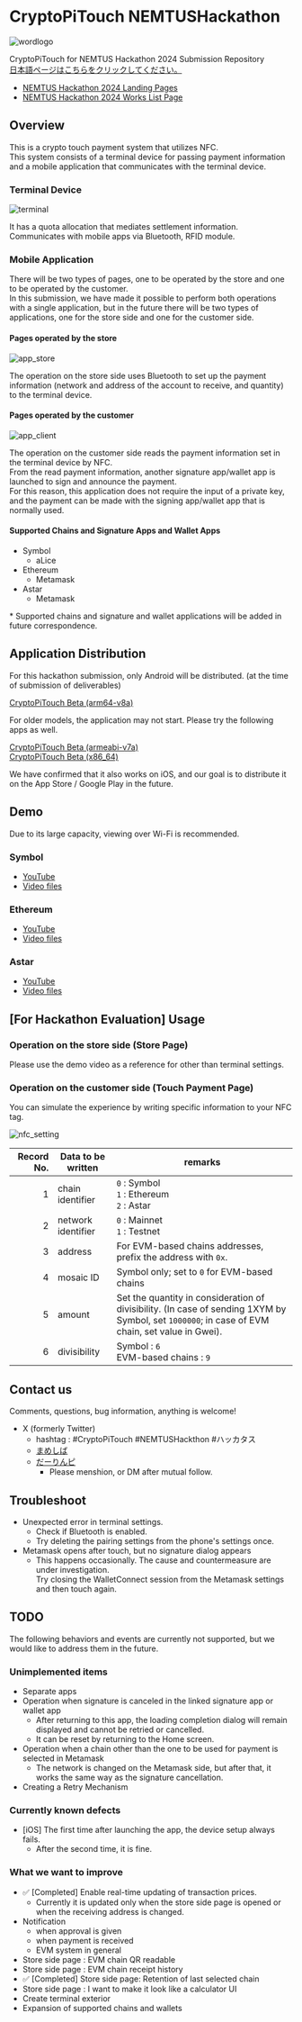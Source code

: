 # CryptoPiTouch NEMTUSHackathon

![wordlogo](images/wordlogo.png)

CryptoPiTouch for NEMTUS Hackathon 2024 Submission Repository  
[日本語ページはこちらをクリックしてください。](https://github.com/TGVRock/CryptoPiTouch_NEMTUSHackathon/blob/master/README.md)

- [NEMTUS Hackathon 2024 Landing Pages](https://hackathon-2024.nemtus.com/)
- [NEMTUS Hackathon 2024 Works List Page](https://nemtus-hackathon.web.app/years/2024/results)

## Overview

This is a crypto touch payment system that utilizes NFC.  
This system consists of a terminal device for passing payment information and a mobile application that communicates with the terminal device.

### Terminal Device

![terminal](images/terminal.jpg)

It has a quota allocation that mediates settlement information.  
Communicates with mobile apps via Bluetooth, RFID module.

### Mobile Application

There will be two types of pages, one to be operated by the store and one to be operated by the customer.  
In this submission, we have made it possible to perform both operations with a single application, but in the future there will be two types of applications, one for the store side and one for the customer side.

#### Pages operated by the store

![app_store](images/application_store.jpg)

The operation on the store side uses Bluetooth to set up the payment information (network and address of the account to receive, and quantity) to the terminal device.

#### Pages operated by the customer

![app_client](images/application_client.jpg)

The operation on the customer side reads the payment information set in the terminal device by NFC.  
From the read payment information, another signature app/wallet app is launched to sign and announce the payment.  
For this reason, this application does not require the input of a private key, and the payment can be made with the signing app/wallet app that is normally used.

#### Supported Chains and Signature Apps and Wallet Apps

- Symbol
  - aLice
- Ethereum
  - Metamask
- Astar
  - Metamask

\* Supported chains and signature and wallet applications will be added in future correspondence.

## Application Distribution

For this hackathon submission, only Android will be distributed. (at the time of submission of deliverables)

[CryptoPiTouch Beta (arm64-v8a)](apps/crypto-pi-touch-beta.apk)

For older models, the application may not start.
Please try the following apps as well.

[CryptoPiTouch Beta (armeabi-v7a)](apps/crypto-pi-touch-beta-armeabi-v7a.apk)  
[CryptoPiTouch Beta (x86_64)](apps/crypto-pi-touch-beta-x86_64.apk)

We have confirmed that it also works on iOS, and our goal is to distribute it on the App Store / Google Play in the future.

## Demo

Due to its large capacity, viewing over Wi-Fi is recommended.

### Symbol

- [YouTube](https://youtu.be/LwDMi24dl0c)
- [Video files](demos/demo_symbol.mp4)

### Ethereum

- [YouTube](https://youtu.be/lR5RxytIIMo)
- [Video files](demos/demo_ethereum.mp4)

### Astar

- [YouTube](https://youtu.be/ZdSgLeBOu8I)
- [Video files](demos/demo_astar.mp4)

## [For Hackathon Evaluation] Usage

### Operation on the store side (Store Page)

Please use the demo video as a reference for other than terminal settings.

### Operation on the customer side (Touch Payment Page)

You can simulate the experience by writing specific information to your NFC tag.

![nfc_setting](images/nfc_setting.png)

| Record No. | Data to be written     | remarks                                                                                                    |
| -----------: | ------------------ | ------------------------------------------------------------------------------------------------------- |
|            1 | chain identifier   | `0` : Symbol<br>`1` : Ethereum<br>`2` : Astar                                                           |
|            2 | network identifier | `0` : Mainnet<br>`1` : Testnet                                                                |
|            3 | address            | For EVM-based chains addresses, prefix the address with `0x`.                                               |
|            4 | mosaic ID          | Symbol only; set to `0` for EVM-based chains                                                 |
|            5 | amount             | Set the quantity in consideration of divisibility. (In case of sending 1XYM by Symbol, set `1000000`; in case of EVM chain, set value in Gwei). |
|            6 | divisibility       | Symbol : `6`<br>EVM-based chains : `9`                                                                     |

## Contact us

Comments, questions, bug information, anything is welcome!

- X (formerly Twitter)
  - hashtag : #CryptoPiTouch #NEMTUSHackthon #ハッカタス
  - [まめしば](https://twitter.com/maromaro1989)
  - [だーりんピ](https://twitter.com/darling_pi_)
    - Please menshion, or DM after mutual follow.

## Troubleshoot

- Unexpected error in terminal settings.
  - Check if Bluetooth is enabled.
  - Try deleting the pairing settings from the phone's settings once.
- Metamask opens after touch, but no signature dialog appears
  - This happens occasionally. The cause and countermeasure are under investigation.  
    Try closing the WalletConnect session from the Metamask settings and then touch again.

## TODO

The following behaviors and events are currently not supported, but we would like to address them in the future.

### Unimplemented items

- Separate apps
- Operation when signature is canceled in the linked signature app or wallet app
  - After returning to this app, the loading completion dialog will remain displayed and cannot be retried or cancelled.
  - It can be reset by returning to the Home screen.
- Operation when a chain other than the one to be used for payment is selected in Metamask
  - The network is changed on the Metamask side, but after that, it works the same way as the signature cancellation.
- Creating a Retry Mechanism

### Currently known defects

- [iOS] The first time after launching the app, the device setup always fails.
  - After the second time, it is fine.

### What we want to improve

- ✅ [Completed] Enable real-time updating of transaction prices.
  - Currently it is updated only when the store side page is opened or when the receiving address is changed.
- Notification
  - when approval is given
  - when payment is received
  - EVM system in general
- Store side page : EVM chain QR readable
- Store side page : EVM chain receipt history
- ✅ [Completed] Store side page: Retention of last selected chain
- Store side page : I want to make it look like a calculator UI
- Create terminal exterior
- Expansion of supported chains and wallets
